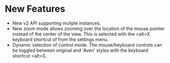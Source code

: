 # New Features

* New v2 API supporting muliple instances.
* New zoom mode allows zooming over the location of the mouse pointer instead of the center of the view. 
This is selected with the \<alt\>X keyboard shortcut of from the settings menu.
* Dynamic selection of control mode.
The mouse/heyboard controls can be toggled between original and 'Aven' styles with the keyboard shortcut \<alt\>S.
